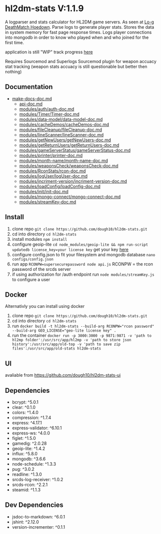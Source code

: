 # hl2dm-stats V:1.1.9

A logparser and stats calculator for HL2DM game servers. As seen at [Lo-g DeathMatch Hoedown](https://hl2dm.dough10.me). Parse logs to generate player stats. Stores the data in system memory for fast page response times. Logs player connections into mongodb in order to know who played when and who joined for the first time.

application is still "WIP" track progress [here](https://github.com/dough10/hl2dm-stats/projects/1)

Requires Sourcemod and Superlogs Sourcemod plugin for weapon accuacy stat tracking (weapon stats accuacy is still questionable but better then nothing)

## Documentation

- [make-docs-doc.md](make-docs-doc.md)
  - [api-doc.md](api-doc.md)
  - [modules/auth/auth-doc.md](modules/auth/auth-doc.md)
  - [modules/Timer/Timer-doc.md](modules/Timer/Timer-doc.md)
  - [modules/data-model/data-model-doc.md](modules/data-model/data-model-doc.md)
  - [modules/cacheDemos/cacheDemos-doc.md](modules/cacheDemos/cacheDemos-doc.md)
  - [modules/fileCleanup/fileCleanup-doc.md](modules/fileCleanup/fileCleanup-doc.md)
  - [modules/lineScanner/lineScanner-doc.md](modules/lineScanner/lineScanner-doc.md)
  - [modules/getNewUsers/getNewUsers-doc.md](modules/getNewUsers/getNewUsers-doc.md)
  - [modules/getReturnUsers/getReturnUsers-doc.md](modules/getReturnUsers/getReturnUsers-doc.md)
  - [modules/gameServerStatus/gameServerStatus-doc.md](modules/gameServerStatus/gameServerStatus-doc.md)
  - [modules/printer/printer-doc.md](modules/printer/printer-doc.md)
  - [modules/month-name/month-name-doc.md](modules/month-name/month-name-doc.md)
  - [modules/weaponsCheck/weaponsCheck-doc.md](modules/weaponsCheck/weaponsCheck-doc.md)
  - [modules/RconStats/rcon-doc.md](modules/RconStats/rcon-doc.md)
  - [modules/logUser/logUser-doc.md](modules/logUser/logUser-doc.md)
  - [modules/incriment-version/incriment-version-doc.md](modules/incriment-version/incriment-version-doc.md)
  - [modules/loadConfig/loadConfig-doc.md](modules/loadConfig/loadConfig-doc.md)
  - [modules/init/init-doc.md](modules/init/init-doc.md)
  - [modules/mongo-connect/mongo-connect-doc.md](modules/mongo-connect/mongo-connect-doc.md)
  - [modules/streamKey-doc.md](modules/streamKey-doc.md)

## Install

1. clone repo `git clone https://github.com/dough10/hl2dm-stats.git`
2. cd into directory `cd hl2dm-stats`
3. install modules `npm install`
4. configure geoip-lite `cd node_modules/geoip-lite && npm run-script updatedb license_key=your license key` get your key [here](https://support.maxmind.com/account-faq/license-keys/how-do-i-generate-a-license-key/)
5. configure config.json to fit your filesystem and mongodb database `nano configs/config.json`
6. run app `RCONPW=supersecurepassword node api.js` RCONPW = the rcon password of the srcds server
7. if using authorization for /auth endpoint run `node modules/streamKey.js` to configure a user

## Docker

Alternativly you can install using docker

1. clone repo `git clone https://github.com/dough10/hl2dm-stats.git`
2. cd into directory `cd hl2dm-stats`
3. run `docker build -t hl2dm-stats --build-arg RCONPW="rcon password" --build-arg GEO_LICENSE="geo-lite license key" .`
4. run the container `docker run -p 3000:3000 -p 9871:9871 -v 'path to hl2mp folder':/usr/src/app/hl2mp -v 'path to store json history':/usr/src/app/old-top -v 'path to save zip files':/usr/src/app/old-stats hl2dm-stats`

## UI

avaliable from <https://github.com/dough10/hl2dm-stats-ui>

## Dependencies

- bcrypt: ^5.0.1
- clear: ^0.1.0
- colors: ^1.4.0
- compression: ^1.7.4
- express: ^4.17.1
- express-validator: ^6.10.1
- express-ws: ^4.0.0
- figlet: ^1.5.0
- gamedig: ^2.0.28
- geoip-lite: ^1.4.2
- influx: ^5.8.0
- mongodb: ^3.6.6
- node-schedule: ^1.3.3
- pug: ^3.0.2
- readline: ^1.3.0
- srcds-log-receiver: ^1.0.2
- srcds-rcon: ^2.2.1
- steamid: ^1.1.3

## Dev Dependencies

- jsdoc-to-markdown: ^6.0.1
- jshint: ^2.12.0
- version-incrementer: ^0.1.1
